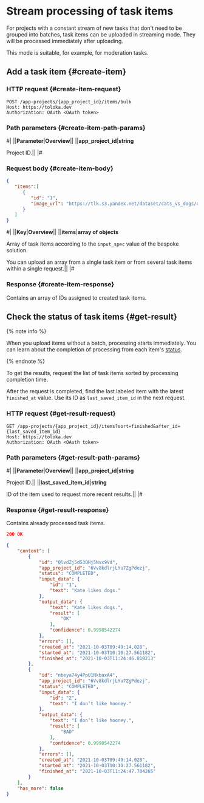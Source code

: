 # Stream processing of task items

For projects with a constant stream of new tasks that don't need to be grouped into batches, task items can be uploaded in streaming mode. They will be processed immediately after uploading.

This mode is suitable, for example, for moderation tasks.

## Add a task item {#create-item}

### HTTP request {#create-item-request}

```http
POST /app-projects/{app_project_id}/items/bulk
Host: https://toloka.dev
Authorization: OAuth <OAuth token>
```

### Path parameters {#create-item-path-params}

#|
||**Parameter**|**Overview**||
||**app_project_id**|**string**

Project ID.||
|#

### Request body {#create-item-body}

```json
{
   "items":[
      {
         "id": "1",
         "image_url": "https://tlk.s3.yandex.net/dataset/cats_vs_dogs/dogs/048e5760fc5a46faa434922b2447a527.jpg"
      }
   ]
}
```

#|
||**Key**|**Overview**||
||**items**|**array of objects**

Array of task items according to the `input_spec` value of the bespoke solution.

You can upload an array from a single task item or from several task items within a single request.||
|#

### Response {#create-item-response}

Contains an array of IDs assigned to created task items.

## Check the status of task items {#get-result}

{% note info %}

When you upload items without a batch, processing starts immediately. You can learn about the completion of processing from each item's [status](quickstart-api.md#quickstart-api__check-items).

{% endnote %}

To get the results, request the list of task items sorted by processing completion time.

After the request is completed, find the last labeled item with the latest `finished_at` value. Use its ID as `last_saved_item_id` in the next request.

### HTTP request {#get-result-request}

```http
GET /app-projects/{app_project_id}/items?sort=finished&after_id={last_saved_item_id}
Host: https://toloka.dev
Authorization: OAuth <OAuth token>
```

### Path parameters {#get-result-path-params}

#|
||**Parameter**|**Overview**||
||**app_project_id**|**string**

Project ID.||
||**last_saved_item_id**|**string**

ID of the item used to request more recent results.||
|#

### Response {#get-result-response}

Contains already processed task items.

```json
200 OK

{
    "content": [
        {
            "id": "QlvdZj5d53QHj5Nvx9Vd",
            "app_project_id": "6Vv8kdlrjLYu7ZgPdezj",
            "status": "COMPLETED",
            "input_data": {
                "id": "1",
                "text": "Kate likes dogs."
            },
            "output_data": {
                "text": "Kate likes dogs.",
                "result": [
                    "OK"
                ],
                "confidence": 0.9998542274
            },
            "errors": [],
            "created_at": "2021-10-03T09:49:14.028",
            "started_at": "2021-10-03T10:10:27.561182",
            "finished_at": "2021-10-03T11:24:46.818213"
        },
        {
            "id": "nbeya74y4PpU1NkbaxA4",
            "app_project_id": "6Vv8kdlrjLYu7ZgPdezj",
            "status": "COMPLETED",
            "input_data": {
                "id": "2",
                "text": "I don’t like hooney."
            },
            "output_data": {
                "text": "I don’t like hooney.",
                "result": [
                    "BAD"
                ],
                "confidence": 0.9998542274
            },
            "errors": [],
            "created_at": "2021-10-03T09:49:14.028",
            "started_at": "2021-10-03T10:10:27.561182",
            "finished_at": "2021-10-03T11:24:47.704265"
        }
    ],
    "has_more": false
}
```